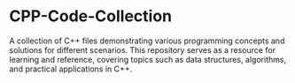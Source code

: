 # CPP-Code-Collection
A collection of C++ files demonstrating various programming concepts and solutions for different scenarios. This repository serves as a resource for learning and reference, covering topics such as data structures, algorithms, and practical applications in C++.
